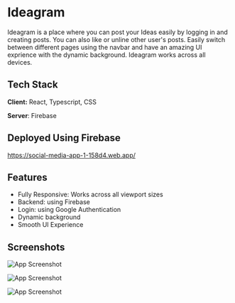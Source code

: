 
# Ideagram

Ideagram is a place where you can post your Ideas easily by logging in and creating posts. You can also like or unline other user's posts. Easily switch between different pages using the navbar and have an amazing UI exprience with the dynamic background. Ideagram works across all devices.




## Tech Stack

**Client:** React, Typescript, CSS

**Server**: Firebase

## Deployed Using Firebase

https://social-media-app-1-158d4.web.app/


## Features

- Fully Responsive: Works across all viewport sizes
- Backend: using Firebase
- Login: using Google Authentication
- Dynamic background
- Smooth UI Experience
## Screenshots

![App Screenshot](https://imgtr.ee/images/2023/06/16/Ya10B.png)

![App Screenshot](https://imgtr.ee/images/2023/06/16/YaSdQ.png)

![App Screenshot](https://imgtr.ee/images/2023/06/16/YabcR.png)
